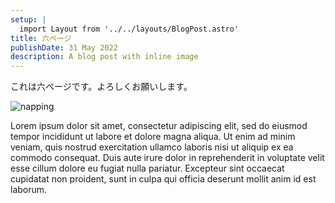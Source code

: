```yaml
---
setup: |
  import Layout from '../../layouts/BlogPost.astro'
title: 六ページ
publishDate: 31 May 2022
description: A blog post with inline image
---
```


これは六ページです。よろしくお願いします。

![napping](http://shlib.hendry.id/img/7e5/napping.jpg)

Lorem ipsum dolor sit amet, consectetur adipiscing elit, sed do eiusmod tempor incididunt ut labore et dolore magna aliqua. Ut enim ad minim veniam, quis nostrud exercitation ullamco laboris nisi ut aliquip ex ea commodo consequat. Duis aute irure dolor in reprehenderit in voluptate velit esse cillum dolore eu fugiat nulla pariatur. Excepteur sint occaecat cupidatat non proident, sunt in culpa qui officia deserunt mollit anim id est laborum.
